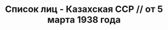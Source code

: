 ---
title: Список лиц - Казахская ССР // от 5 марта 1938 года
description: РГАСПИ, ф.17, оп.171, дело 415, лист 162
images:
- /disk/pictures/v07/17-171-415-162.jpg
- /disk/pictures/v07/17-171-415-163.jpg
- /disk/pictures/v07/17-171-415-164.jpg
- /disk/pictures/v07/17-171-415-165.jpg
- /disk/pictures/v07/17-171-415-166.jpg
- /disk/pictures/v07/17-171-415-167.jpg
---